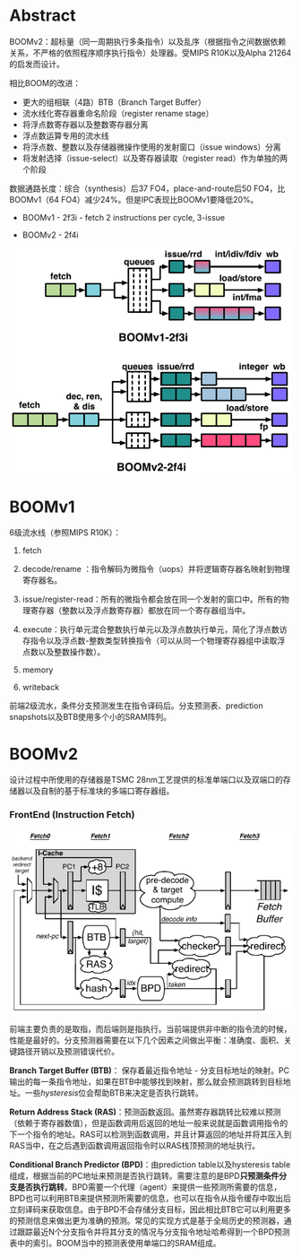 # Abstract

BOOMv2：超标量（同一周期执行多条指令）以及乱序（根据指令之间数据依赖关系，不严格的依照程序顺序执行指令）处理器。受MIPS R10K以及Alpha 21264的启发而设计。

相比BOOM的改进：

- 更大的组相联（4路）BTB（Branch Target Buffer）
- 流水线化寄存器重命名阶段（register rename stage）
- 将浮点数寄存器以及整数寄存器分离
- 浮点数运算专用的流水线
- 将浮点数、整数以及存储器微操作使用的发射窗口（issue windows）分离
- 将发射选择（issue-select）以及寄存器读取（register read）作为单独的两个阶段

数据通路长度：综合（synthesis）后37 FO4，place-and-route后50 FO4，比BOOMv1（64 FO4）减少24%。但是IPC表现比BOOMv1要降低20%。

- BOOMv1 - 2f3i - fetch 2 instructions per cycle, 3-issue

- BOOMv2 - 2f4i

![avatar](./images/BOOMv1-v2.png)

# BOOMv1

6级流水线（参照MIPS R10K）：

1. fetch

2. decode/rename ：指令解码为微指令（uops）并将逻辑寄存器名映射到物理寄存器名。

3. issue/register-read：所有的微指令都会放在同一个发射的窗口中。所有的物理寄存器（整数以及浮点数寄存器）都放在同一个寄存器组当中。

4. execute：执行单元混合整数执行单元以及浮点数执行单元，简化了浮点数访存指令以及浮点数-整数类型转换指令（可以从同一个物理寄存器组中读取浮点数以及整数操作数）。

5. memory

6. writeback

前端2级流水，条件分支预测发生在指令译码后。分支预测表、prediction snapshots以及BTB使用多个小的SRAM阵列。

# BOOMv2

设计过程中所使用的存储器是TSMC 28nm工艺提供的标准单端口以及双端口的存储器以及自制的基于标准块的多端口寄存器组。

### FrontEnd (Instruction Fetch)

![avatar](./images/BOOMv2-FrontEnd.png)

前端主要负责的是取指，而后端则是指执行。当前端提供非中断的指令流的时候，性能是最好的。分支预测器需要在以下几个因素之间做出平衡：准确度、面积、关键路径开销以及预测错误代价。

**Branch Target Buffer (BTB)**： 保存着最近指令地址 - 分支目标地址的映射。PC输出的每一条指令地址，如果在BTB中能够找到映射，那么就会预测跳转到目标地址。一些*hysteresis*位会帮助BTB来决定是否执行跳转。

**Return Address Stack (RAS)**：预测函数返回。虽然寄存器跳转比较难以预测（依赖于寄存器数值），但是函数调用后返回的地址一般来说就是函数调用指令的下一个指令的地址。RAS可以检测到函数调用，并且计算返回的地址并将其压入到RAS当中，在之后遇到函数调用返回指令时以RAS栈顶预测的地址执行。

**Conditional Branch Predictor (BPD)**：由prediction table以及hysteresis table组成，根据当前的PC地址来预测是否执行跳转。需要注意的是BPD**只预测条件分支是否执行跳转**。BPD需要一个代理（agent）来提供一些预测所需要的信息，BPD也可以利用BTB来提供预测所需要的信息，也可以在指令从指令缓存中取出后立刻译码来获取信息。由于BPD不会存储分支目标，因此相比BTB它可以利用更多的预测信息来做出更为准确的预测。常见的实现方式是基于全局历史的预测器，通过跟踪最近N个分支指令并将其分支的情况与分支指令地址哈希得到一个BPD预测表中的索引。BOOM当中的预测表使用单端口的SRAM组成。

